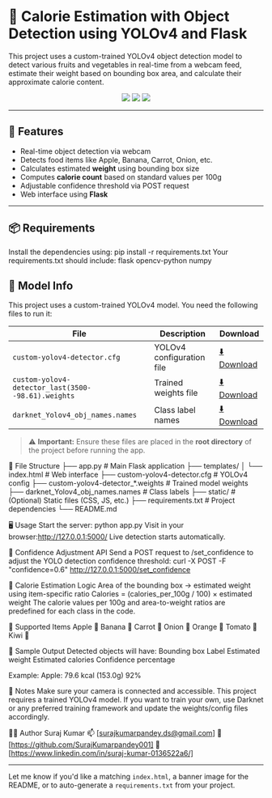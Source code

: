 # 🍎 Calorie Estimation with Object Detection using YOLOv4 and Flask

This project uses a custom-trained YOLOv4 object detection model to detect various fruits and vegetables in real-time from a webcam feed, estimate their weight based on bounding box area, and calculate their approximate calorie content.

<p align="center">
  <img src="https://img.shields.io/badge/Framework-Flask-blue" />
  <img src="https://img.shields.io/badge/Model-YOLOv4-brightgreen" />
  <img src="https://img.shields.io/badge/Language-Python-yellow" />
</p>

---

## 🚀 Features

- Real-time object detection via webcam
- Detects food items like Apple, Banana, Carrot, Onion, etc.
- Calculates estimated **weight** using bounding box size
- Computes **calorie count** based on standard values per 100g
- Adjustable confidence threshold via POST request
- Web interface using **Flask**

---

## 📦 Requirements

Install the dependencies using:
pip install -r requirements.txt
Your requirements.txt should include:
flask
opencv-python
numpy


## 🧠 Model Info

This project uses a custom-trained YOLOv4 model. You need the following files to run it:

| File | Description | Download |
|------|-------------|----------|
| `custom-yolov4-detector.cfg` | YOLOv4 configuration file | [⬇️ Download](https://your-download-link.com/custom-yolov4-detector.cfg) |
| `custom-yolov4-detector_last(3500--98.61).weights` | Trained weights file | [⬇️ Download](https://your-download-link.com/custom-yolov4-detector_last.weights) |
| `darknet_Yolov4_obj_names.names` | Class label names | [⬇️ Download](https://your-download-link.com/darknet_Yolov4_obj_names.names) |

> ⚠️ **Important:** Ensure these files are placed in the **root directory** of the project before running the app.


📂 File Structure
├── app.py                        # Main Flask application
├── templates/
│   └── index.html               # Web interface
├── custom-yolov4-detector.cfg   # YOLOv4 config
├── custom-yolov4-detector_*.weights # Trained model weights
├── darknet_Yolov4_obj_names.names  # Class labels
├── static/                      # (Optional) Static files (CSS, JS, etc.)
├── requirements.txt             # Project dependencies
└── README.md


🖥️ Usage
Start the server:
python app.py
Visit in your browser:http://127.0.0.1:5000/
Live detection starts automatically.

🎯 Confidence Adjustment API
Send a POST request to /set_confidence to adjust the YOLO detection confidence threshold:
curl -X POST -F "confidence=0.6" http://127.0.0.1:5000/set_confidence

🧮 Calorie Estimation Logic
Area of the bounding box → estimated weight using item-specific ratio
Calories = (calories_per_100g / 100) × estimated weight
The calorie values per 100g and area-to-weight ratios are predefined for each class in the code.

🍌 Supported Items
Apple 🍎
Banana 🍌
Carrot 🥕
Onion 🧅
Orange 🍊
Tomato 🍅
Kiwi 🥝

📸 Sample Output
Detected objects will have:
Bounding box
Label
Estimated weight
Estimated calories
Confidence percentage

Example:
Apple: 79.6 kcal (153.0g) 92%


📌 Notes
Make sure your camera is connected and accessible.
This project requires a trained YOLOv4 model. If you want to train your own, use Darknet or any preferred training framework and update the weights/config files accordingly.

🧑‍💻 Author
Suraj Kumar
📫 [surajkumarpandey.ds@gmail.com]
🔗 [https://github.com/SurajKumarpandey001]
🔗 [https://www.linkedin.com/in/suraj-kumar-0136522a6/]




---

Let me know if you'd like a matching `index.html`, a banner image for the README, or to auto-generate a `requirements.txt` from your project.

